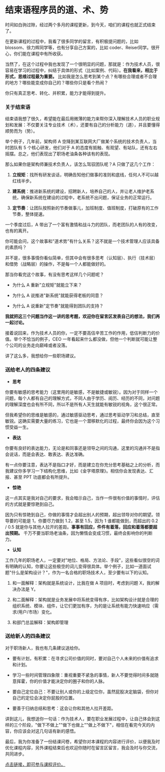 # 结束语程序员的道、术、势

时间如白驹过隙，经过两个多月的课程更新，到今天，咱们的课程也就正式结束了。

在更新课程的过程中，我看了很多同学的留言，有积极提问题的，比如 blossom、徐力辉同学等，也有分享自己方案的，比如 coder、Reiser同学。很开心，你们能在课程中有所收获。

当然了，在这个过程中我也发现了一个很明显的问题，那就是：作为技术人员，很容易在学习的过程中，纠结于具体的形式（比如案例、代码）。**在我看来，相比于形式，思维过程最为重要。** 比如我是怎么思考到某个点？有哪些合理或者不合理的地方？哪些能变成你自己的？哪些你只是看个热闹？

你只有真正思考、转化、并积累，能力才能得到提升。

### 关于结束语

结束语我想了很久，希望能在最后用微薄的能力来帮你深入理解技术人员的职业规划和发展：不仅要关注专业技术（术），还要有自己的分析能力（道），并且要懂得顺势而为（势）。

举个例子，几年前，架构师 A 空降到某互联网大厂做某个系统的技术负责人，当时团队有 5 个核心研发，他们对于 A 的态度有抵触、有观望、有站队，还有左右摇摆。总之，他们表现出了职场老油条各种该有的表现。

那么如果你是架构师兼技术负责人，该怎么驾驭团队呢？A 只做了这几个工作：

1. **立规矩**：找所有研发谈话，明确告知他们做事的准则和底线，任何人不可以越红线半步。

2. **建系统**：推进新系统的建设，招聘新人，培养自己的人，并让老人维护老系统，确保新系统在建设的过程中，老系统不出问题，保证业务的正常运行。

3. **定节奏**：让团队按照新的节奏做事儿，加班制度、值班制度，打破原有的工作节奏，整体提速。

一个季度过后，A 带出了一个富有激情和战斗力的团队，而老团队的人有的改变，也有的离开。

你可能会问，这个故事和"道术势"有什么关系？这不就是一个技术管理人应该具备的素质吗？

并不是，很多事情你看似简单，但其中会有很多思考（认知层）、执行（技术层）和借势（战略层）的操作，不是每一个人都能做好的。

那当你看完这个故事，有没有思考这样几个问题呢？

* 为什么 A 重新"立规矩"就能立下来？

* 为什么 A 说推进"新系统"就能获得老板的同意？

* 为什么 A 说重新"定节奏"就能得到团队的支持？

**我就把这三个问题当作这一讲的思考题，欢迎你在留言区发表自己的想法，我们再一起讨论。**

接着说回来，作为技术人员的你，一定不要高估辛苦工作的作用，低估判断力的价值。举个不恰当的例子，CEO 一年看起来什么都没做，但他一个判断就可能让整个公司的业务走向巅峰或者没落。

讲了这么多，我想给你一些职场建议。

### 送给老人的四条建议

* **思考**

你要有敏感的思考能力（这里用的是敏感，不是敏捷或敏锐）。因为对于同样一个问题，每个人都有自己的理解方式，不同人由于学历、阅历、经历的不同，对问题的理解深度也会有所不同，所以不是所有人天生就能有敏锐的视角，这个很正常。

但我希望你的思维是敏感的，通过敏感驱动思考，通过思考驱动学习和总结，直至敏锐。这确实需要大量的练习，它也是一个潜移默化的过程，最终你会因为这个习惯受益一生。

* **表达**

你要有良好的表达能力，无论是和同事还是领导之间的沟通，这里的沟通并不是指会说话，而是会表达、敢表达、表达准确。

有一点你要注意，表达不是指口才好，而是建立在你充分思考基础之上的分析，而我建议你多学习一下结构化思维，比如《金字塔原理》。相信你会发现表达、汇报、甚至 PPT 功底都会有所提升。

* **惊艳**

这一点其实是我对自己的要求，我会暗示自己，当作一件很有价值的事情时，评估的方式就是要惊艳到自己。

因为只有惊艳到自己，你做的事情才会超出别人的预期，超出领导对你的期望。领导要的可能是 1，你要尽力做到 1.2，甚至 1.5，因为 1 谁都能做到，而超出的 0.2 / 0.5 就是你与其他人拉开的差距。**事事有回应，件件有着落，回应和着落都要超出预期。** 千万不要当职场老油条，因为懒惰会变成习惯，最终会影响你的判断力。

* **认知**

工作几年的职场老人，一定要对"地位、格局、方法论、手段"，这些看似很空的词有明确的认知，你要让这些极空的词儿变得很具体。举个例子，比如一道面试题"什么是架构设计？"，作为一名合格的职场技术人，至少要有以下的认知。

1. 和一面解释：架构就是系统设计，比我在做 A 项目时，考虑到问题 X，我的解决办法是 Y。

2. 和二面解释：架构就是业务发展中将系统变得有序，比如架构设计就是合理的组织系统、模块、组件，让它们更加有序，为的是让系统有能力快速响应（需求/用户/市场）变化。

3. 和部门总监解释：架构即管理

### 送给新人的四条建议

对于职场新人，我也有几条建议送给你。

* 要有计划，有积累：在寻求公司价值的同时，要对自己个人未来的价值有追求和计划。

* 学习一些时间管理四象限：重视重要不紧急的事情，新人不要觉得时间多就随意挥霍，你的价值才能决定你的圈子和你的人脉。

* 要自己定位自己：不要让别人或你的上级定位你，虽然屁股决定脑袋，但你对自己的定位会决定你屁股的位置。

* 要善于归纳总结和思考：这会让你和其他人拉开差距。

讲到这儿，我想送你一句话：作为技术人，要在职业发展过程中，让自己体会到这样的三个阶段，"做下不做上""做下也做上""做上不做下"，相信在看完今天的内容，你应该会对这几句话有新的感悟。

最后，我为你准备了一份结课问卷，希望你对本课程的内容进行评价，以便我及时优化课程内容，另外课程结束后也欢迎你随时在留言区留言，我会及时与你交流，共同进步。

[点击链接，即可参与课程评价。](https://wj.qq.com/s2/8133330/6e07)


